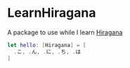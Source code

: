 # LearnHiragana

A package to use while I learn [Hiragana](https://www.tofugu.com/japanese/learn-hiragana/)

```swift
let hello: [Hiragana] = [
  .こ, .ん, .に, .ち, .は
]
```
